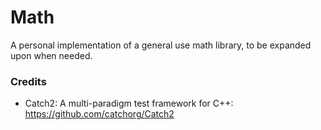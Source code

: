 # Math
A personal implementation of a general use math library, to be expanded upon when needed.

### Credits
- Catch2: A multi-paradigm test framework for C++: https://github.com/catchorg/Catch2